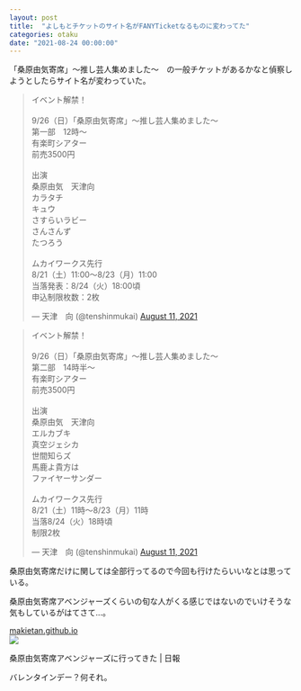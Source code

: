 ```yaml
---
layout: post
title:  "よしもとチケットのサイト名がFANYTicketなるものに変わってた"
categories: otaku
date: "2021-08-24 00:00:00"
---
```


「桑原由気寄席」～推し芸人集めました～　の一般チケットがあるかなと偵察しようとしたらサイト名が変わっていた。

<blockquote class="twitter-tweet tw-align-center"><p lang="ja" dir="ltr">イベント解禁！<br><br>9/26（日）「桑原由気寄席」～推し芸人集めました～　<br>第一部　12時～<br>有楽町シアター<br>前売3500円<br><br>出演<br>桑原由気　天津向<br>カラタチ<br>キュウ<br>さすらいラビー<br>さんさんず<br>たつろう<br><br>ムカイワークス先行<br>8/21（土）11:00～8/23（月）11:00<br>当落発表：8/24（火）18:00頃<br>申込制限枚数：2枚</p>&mdash; 天津　向 (@tenshinmukai) <a href="https://twitter.com/tenshinmukai/status/1425367031885402112?ref_src=twsrc%5Etfw">August 11, 2021</a></blockquote> <script async src="https://platform.twitter.com/widgets.js" charset="utf-8"></script>

<blockquote class="twitter-tweet tw-align-center"><p lang="ja" dir="ltr">イベント解禁！<br><br>9/26（日）「桑原由気寄席」～推し芸人集めました～　<br>第二部　14時半～<br>有楽町シアター<br>前売3500円<br><br>出演<br>桑原由気　天津向<br>エルカブキ<br>真空ジェシカ<br>世間知らズ<br>馬鹿よ貴方は<br>ファイヤーサンダー<br><br>ムカイワークス先行<br>8/21（土）11時～8/23（月）11時<br>当落8/24（火）18時頃<br>制限2枚</p>&mdash; 天津　向 (@tenshinmukai) <a href="https://twitter.com/tenshinmukai/status/1425367456751575042?ref_src=twsrc%5Etfw">August 11, 2021</a></blockquote> <script async src="https://platform.twitter.com/widgets.js" charset="utf-8"></script>

桑原由気寄席だけに関しては全部行ってるので今回も行けたらいいなとは思っている。

桑原由気寄席アベンジャーズくらいの旬な人がくる感じではないのでいけそうな気もしているがはてさて...。


<div class="card">
  <a href="https://makietan.github.io/japan/2021/02/15/report.html"></a>
  <div class="card__header">
    <a href="https://makietan.github.io/japan/2021/02/15/report.html">makietan.github.io</a>
  </div>
  <div class="card__image">
    <img src="https://makietan.github.io/assets/thumbnail/logo.png">
  </div>
  <div class="card__title">
    <p>桑原由気寄席アベンジャーズに行ってきた | 日報</p>
  </div>
  <div class="card__description">
    <p>バレンタインデー？何それ。</p>
  </div>
</div>

